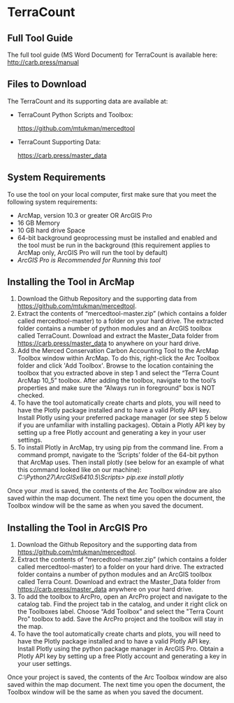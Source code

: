 # TerraCount

## Full Tool Guide
The full tool guide (MS Word Document) for TerraCount is available here:  http://carb.press/manual


## Files to Download 

The TerraCount and its supporting data are available at:

* TerraCount Python Scripts and Toolbox:

	https://github.com/mtukman/mercedtool

* TerraCount Supporting Data:

	https://carb.press/master_data
  
## System Requirements
To use the tool on your local computer, first make sure that you meet the following system requirements:
* ArcMap, version 10.3 or greater OR ArcGIS Pro
* 16 GB Memory
* 10 GB hard drive Space
* 64-bit background geoprocessing must be installed and enabled and the tool must be run in the background (this requirement applies to ArcMap only, ArcGIS Pro will run the tool by default)
* _ArcGIS Pro is Recommended for Running this tool_

## Installing the Tool in ArcMap
1.	Download the Github Repository and the supporting data from https://github.com/mtukman/mercedtool.  
2.	Extract the contents of “mercedtool-master.zip” (which contains a folder called mercedtool-master) to a folder on your hard drive.  The extracted folder contains a number of python modules and an ArcGIS toolbox called TerraCount. Download and extract the Master_Data folder from https://carb.press/master_data to anywhere on your hard drive.
3.	Add the Merced Conservation Carbon Accounting Tool to the ArcMap Toolbox window within ArcMap.  To do this, right-click the Arc Toolbox folder and click 'Add Toolbox'.  Browse to the location containing the toolbox that you extracted above in step 1 and select the “Terra Count ArcMap 10_5” toolbox. After adding the toolbox, navigate to the tool’s properties and make sure the “Always run in foreground” box is NOT checked.
4.	To have the tool automatically create charts and plots, you will need to have the Plotly package installed and to have a valid Plotly API key.  Install Plotly using your preferred package manager (or see step 5 below if you are unfamiliar with installing packages).  Obtain a Plotly API key by setting up a free Plotly account and generating a key in your user settings. 
5. 	To install Plotly in ArcMap, try using pip from the command line. From a command prompt, navigate to the ‘Scripts’ folder of the 64-bit python that ArcMap uses.  Then install plotly (see below for an example of what this command looked like on our machine):
_C:\Python27\ArcGISx6410.5\Scripts>   pip.exe install plotly_ 


Once your .mxd is saved, the contents of the Arc Toolbox window are also saved within the map document. The next time you open the document, the Toolbox window will be the same as when you saved the document.

## Installing the Tool in ArcGIS Pro
1.	Download the Github Repository and the supporting data from https://github.com/mtukman/mercedtool.  
2.	Extract the contents of “mercedtool-master.zip” (which contains a folder called mercedtool-master) to a folder on your hard drive.  The extracted folder contains a number of python modules and an ArcGIS toolbox called Terra Count. Download and extract the Master_Data folder from https://carb.press/master_data anywhere on your hard drive.
3.	To add the toolbox to ArcPro, open an ArcPro project and navigate to the catalog tab. Find the project tab in the catalog, and under it right click on the Toolboxes label. Choose “Add Toolbox” and select the "Terra Count Pro" toolbox to add. Save the ArcPro project and the toolbox will stay in the map.
4.	To have the tool automatically create charts and plots, you will need to have the Plotly package installed and to have a valid Plotly API key.  Install Plotly using the python package manager in ArcGIS Pro.  Obtain a Plotly API key by setting up a free Plotly account and generating a key in your user settings. 

Once your project is saved, the contents of the Arc Toolbox window are also saved within the map document. The next time you open the document, the Toolbox window will be the same as when you saved the document.
